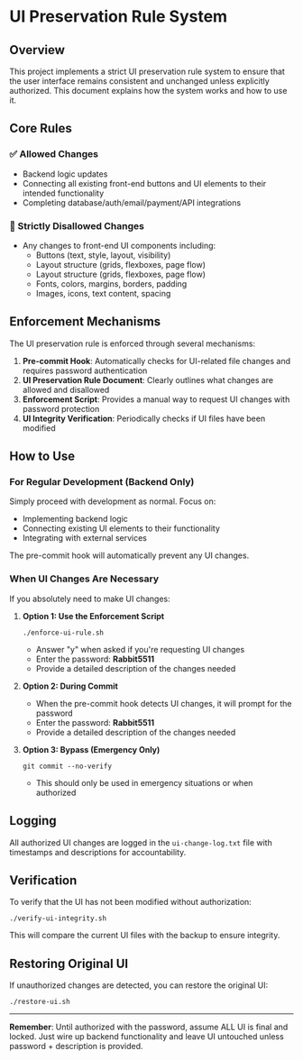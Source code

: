 # UI Preservation Rule System

## Overview

This project implements a strict UI preservation rule system to ensure that the user interface remains consistent and unchanged unless explicitly authorized. This document explains how the system works and how to use it.

## Core Rules

### ✅ Allowed Changes

- Backend logic updates
- Connecting all existing front-end buttons and UI elements to their intended functionality
- Completing database/auth/email/payment/API integrations

### 🚫 Strictly Disallowed Changes

- Any changes to front-end UI components including:
  - Buttons (text, style, layout, visibility)
  - Layout structure (grids, flexboxes, page flow)
  - Layout structure (grids, flexboxes, page flow)
  - Fonts, colors, margins, borders, padding
  - Images, icons, text content, spacing

## Enforcement Mechanisms

The UI preservation rule is enforced through several mechanisms:

1. **Pre-commit Hook**: Automatically checks for UI-related file changes and requires password authentication
2. **UI Preservation Rule Document**: Clearly outlines what changes are allowed and disallowed
3. **Enforcement Script**: Provides a manual way to request UI changes with password protection
4. **UI Integrity Verification**: Periodically checks if UI files have been modified

## How to Use

### For Regular Development (Backend Only)

Simply proceed with development as normal. Focus on:
- Implementing backend logic
- Connecting existing UI elements to their functionality
- Integrating with external services

The pre-commit hook will automatically prevent any UI changes.

### When UI Changes Are Necessary

If you absolutely need to make UI changes:

1. **Option 1: Use the Enforcement Script**
   ```
   ./enforce-ui-rule.sh
   ```
   - Answer "y" when asked if you're requesting UI changes
   - Enter the password: **Rabbit5511**
   - Provide a detailed description of the changes needed

2. **Option 2: During Commit**
   - When the pre-commit hook detects UI changes, it will prompt for the password
   - Enter the password: **Rabbit5511**
   - Provide a detailed description of the changes needed

3. **Option 3: Bypass (Emergency Only)**
   ```
   git commit --no-verify
   ```
   - This should only be used in emergency situations or when authorized

## Logging

All authorized UI changes are logged in the `ui-change-log.txt` file with timestamps and descriptions for accountability.

## Verification

To verify that the UI has not been modified without authorization:

```
./verify-ui-integrity.sh
```

This will compare the current UI files with the backup to ensure integrity.

## Restoring Original UI

If unauthorized changes are detected, you can restore the original UI:

```
./restore-ui.sh
```

---

**Remember**: Until authorized with the password, assume ALL UI is final and locked. Just wire up backend functionality and leave UI untouched unless password + description is provided.